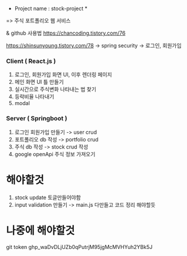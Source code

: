 * Project name : stock-project *

=> 주식 포트폴리오 웹 서비스

& github 사용법
https://chancoding.tistory.com/76

https://shinsunyoung.tistory.com/78
-> spring security
-> 로그인, 회원가입

### Client ( React.js ) ###
1. 로그인, 회원가입 화면 UI, 이후 렌더링 페이지 
2. 메인 화면 UI 틀 만들기
3. 실시간으로 주식변화 나타내는 법 찾기
4. 등락비율 나타내기
5. modal

### Server ( Springboot ) ###

1. 로그인 회원가입 만들기 -> user crud
2. 포트폴리오 db 작성 -> portfolio crud
3. 주식 db 작성 -> stock crud 작성
4. google openApi 주식 정보 가져오기

# 해야할것
1. stock update 토글만들어야함
2. input validation 만들기
-> main.js 다만들고 코드 정리 해야할듯


# 나중에 해야할것
git token
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
